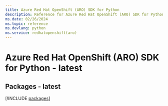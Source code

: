 ```yaml
---
title: Azure Red Hat OpenShift (ARO) SDK for Python
description: Reference for Azure Red Hat OpenShift (ARO) SDK for Python
ms.date: 02/26/2024
ms.topic: reference
ms.devlang: python
ms.service: redhatopenshift(aro)
---
```

# Azure Red Hat OpenShift (ARO) SDK for Python - latest
## Packages - latest
[!INCLUDE [packages](red-hat-openshift-(aro)-index.md)]